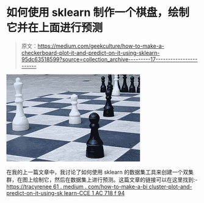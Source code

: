 # 如何使用 sklearn 制作一个棋盘，绘制它并在上面进行预测

> 原文：<https://medium.com/geekculture/how-to-make-a-checkerboard-plot-it-and-predict-on-it-using-sklearn-95dc63518599?source=collection_archive---------17----------------------->

![](img/ebda95a7ca4d4eb5e82fca9a1e558256.png)

在我的上一篇文章中，我讨论了如何使用 sklearn 的数据集工具来创建一个双集群，在图上绘制它，然后在数据集上进行预测。这篇文章的链接可以在这里找到:-[https://tracyrenee 61 . medium . com/how-to-make-a-bi cluster-plot-and-predict-on-it-using-sk learn-CCE 1 AC 718 f 94](https://tracyrenee61.medium.com/how-to-make-a-bicluster-plot-and-predict-on-it-using-sklearn-cce1ac718f94)